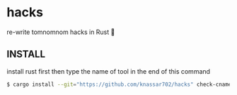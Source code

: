 # hacks
re-write tomnomnom hacks in Rust :crab:


## INSTALL
install rust first then type the name of tool in the end of this command

```bash
$ cargo install --git="https://github.com/knassar702/hacks" check-cnames
```
